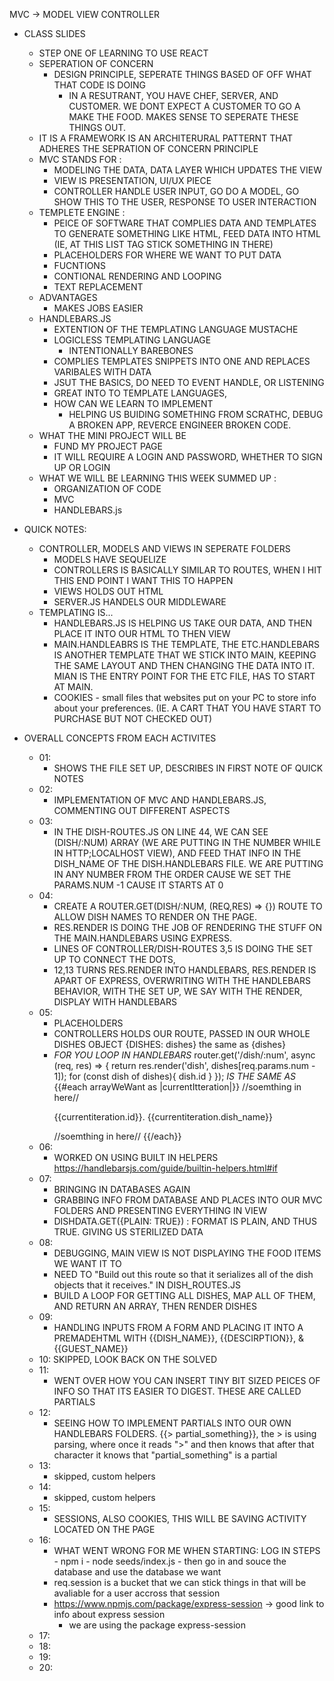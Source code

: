 MVC -> MODEL VIEW CONTROLLER 

- CLASS SLIDES 
    - STEP ONE OF LEARNING TO USE REACT 
    - SEPERATION OF CONCERN 
        - DESIGN PRINCIPLE, SEPERATE THINGS BASED OF OFF WHAT THAT CODE IS DOING
            - IN A RESUTRANT, YOU HAVE CHEF, SERVER, AND CUSTOMER. WE DONT EXPECT A CUSTOMER TO GO A MAKE THE FOOD. MAKES SENSE TO SEPERATE THESE THINGS OUT. 
    - IT IS A FRAMEWORK IS AN ARCHITERURAL PATTERNT THAT ADHERES THE SEPRATION OF CONCERN PRINCIPLE
    - MVC STANDS FOR : 
        - MODELING THE DATA, DATA LAYER WHICH UPDATES THE VIEW
        - VIEW IS PRESENTATION, UI/UX PIECE
        - CONTROLLER HANDLE USER INPUT, GO DO A MODEL, GO SHOW THIS TO THE USER, RESPONSE TO USER INTERACTION 
    - TEMPLETE ENGINE : 
        - PEICE OF SOFTWARE THAT COMPLIES DATA AND TEMPLATES TO GENERATE SOMETHING LIKE HTML, FEED DATA INTO HTML (IE, AT THIS LIST TAG STICK SOMETHING IN THERE)
        - PLACEHOLDERS FOR WHERE WE WANT TO PUT DATA 
        - FUCNTIONS
        - CONTIONAL RENDERING AND LOOPING 
        - TEXT REPLACEMENT 
    - ADVANTAGES 
        - MAKES JOBS EASIER 
    - HANDLEBARS.JS 
        - EXTENTION OF THE TEMPLATING LANGUAGE MUSTACHE 
        - LOGICLESS TEMPLATING LANGUAGE
            - INTENTIONALLY BAREBONES 
        - COMPLIES TEMPLATES SNIPPETS INTO ONE AND REPLACES VARIBALES WITH DATA 
        - JSUT THE BASICS, DO NEED TO EVENT HANDLE, OR LISTENING 
        - GREAT INTO TO TEMPLATE LANGUAGES, 
        - HOW CAN WE LEARN TO IMPLEMENT 
            - HELPING US BUIDING SOMETHING FROM SCRATHC, DEBUG A BROKEN APP, REVERCE ENGINEER BROKEN CODE. 
    - WHAT THE MINI PROJECT WILL BE 
        - FUND MY PROJECT PAGE 
        - IT WILL REQUIRE A LOGIN AND PASSWORD, WHETHER TO SIGN UP OR LOGIN
    - WHAT WE WILL BE LEARNING THIS WEEK SUMMED UP :
        - ORGANIZATION OF CODE 
        - MVC 
        - HANDLEBARS.js

- QUICK NOTES: 
    - CONTROLLER, MODELS AND VIEWS IN SEPERATE FOLDERS 
        - MODELS HAVE SEQUELIZE 
        - CONTROLLERS IS BASICALLY SIMILAR TO ROUTES, WHEN I HIT THIS END POINT I WANT THIS TO HAPPEN 
        - VIEWS HOLDS OUT HTML 
        - SERVER.JS HANDELS OUR MIDDLEWARE
    - TEMPLATING IS...
        - HANDLEBARS.JS IS HELPING US TAKE OUR DATA, AND THEN PLACE IT INTO OUR HTML TO THEN VIEW
        - MAIN.HANDLEABRS IS THE TEMPLATE, THE ETC.HANDLEBARS IS ANOTHER TEMPLATE THAT WE STICK INTO MAIN, KEEPING THE SAME LAYOUT AND THEN CHANGING THE DATA INTO IT. MIAN IS THE ENTRY POINT FOR THE ETC FILE, HAS TO START AT MAIN. 
        - COOKIES - small files that websites put on your PC to store info about your preferences. (IE. A CART THAT YOU HAVE START TO PURCHASE BUT NOT CHECKED OUT)

- OVERALL CONCEPTS FROM EACH ACTIVITES

    - 01: 
        - SHOWS THE FILE SET UP, DESCRIBES IN FIRST NOTE OF QUICK NOTES
    - 02: 
        - IMPLEMENTATION OF MVC AND HANDLEBARS.JS, COMMENTING OUT DIFFERENT ASPECTS 
    - 03: 
        - IN THE DISH-ROUTES.JS ON LINE 44, WE CAN SEE (DISH/:NUM) ARRAY (WE ARE PUTTING IN THE NUMBER WHILE IN HTTP;LOCALHOST VIEW), AND FEED THAT INFO IN THE DISH_NAME OF THE DISH.HANDLEBARS FILE. WE ARE PUTTING IN ANY NUMBER FROM THE ORDER CAUSE WE SET THE PARAMS.NUM -1 CAUSE IT STARTS AT 0
    - 04: 
        - CREATE A ROUTER.GET(DISH/:NUM, (REQ,RES) => {}) ROUTE TO ALLOW DISH NAMES TO RENDER ON THE PAGE. 
        - RES.RENDER IS DOING THE JOB OF RENDERING THE STUFF ON THE MAIN.HANDLEBARS USING EXPRESS. 
        - LINES OF CONTROLLER/DISH-ROUTES 3,5 IS DOING THE SET UP TO CONNECT THE DOTS, 
        - 12,13 TURNS RES.RENDER INTO HANDLEBARS, RES.RENDER IS APART OF EXPRESS, OVERWRITING WITH THE HANDLEBARS BEHAVIOR, WITH THE SET UP, WE SAY WITH THE RENDER, DISPLAY WITH HANDLEBARS
    - 05: 
        - PLACEHOLDERS
        - CONTROLLERS HOLDS OUR ROUTE, PASSED IN OUR WHOLE DISHES OBJECT {DISHES: dishes} the same as {dishes}
        - *FOR YOU LOOP IN HANDLEBARS*
            router.get('/dish/:num', async (req, res) => {
                return res.render('dish', dishes[req.params.num - 1]);
                 for (const dish of dishes){
                   dish.id
                  }
                });
        *IS THE SAME AS*
            {{#each arrayWeWant as |currentItteration|}}
              //soemthing in here//
              <p>
              {{currentiteration.id}}.
              {{currentiteration.dish_name}}
              </p>
              //soemthing in here//
            {{/each}} 
    - 06: 
        - WORKED ON USING BUILT IN HELPERS https://handlebarsjs.com/guide/builtin-helpers.html#if
    - 07: 
        - BRINGING IN DATABASES AGAIN 
        - GRABBING INFO FROM DATABASE AND PLACES INTO OUR MVC FOLDERS AND PRESENTING EVERYTHING IN VIEW 
        - DISHDATA.GET({PLAIN: TRUE}) : FORMAT IS PLAIN, AND THUS TRUE. GIVING US STERILIZED DATA
    - 08: 
        - DEBUGGING, MAIN VIEW IS NOT DISPLAYING THE FOOD ITEMS WE WANT IT TO 
        - NEED TO "Build out this route so that it serializes all of the dish objects that it receives." IN DISH_ROUTES.JS
        - BUILD A LOOP FOR GETTING ALL DISHES, MAP ALL OF THEM, AND RETURN AN ARRAY, THEN RENDER DISHES
    - 09: 
        - HANDLING INPUTS FROM A FORM AND PLACING IT INTO A PREMADEHTML WITH {{DISH_NAME}}, {{DESCIRPTION}}, & {{GUEST_NAME}}
    - 10: SKIPPED, LOOK BACK ON THE SOLVED
    - 11: 
        - WENT OVER HOW YOU CAN INSERT TINY BIT SIZED PEICES OF INFO SO THAT ITS EASIER TO DIGEST. THESE ARE CALLED PARTIALS 
    - 12: 
        - SEEING HOW TO IMPLEMENT PARTIALS INTO OUR OWN HANDLEBARS FOLDERS. {{> partial_something}}, the > is using parsing, where once it reads ">" and then knows that after that character it knows that "partial_something" is a partial
    - 13: 
        - skipped, custom helpers
    - 14: 
        - skipped, custom helpers 
    - 15: 
        - SESSIONS, ALSO COOKIES, THIS WILL BE SAVING ACTIVITY LOCATED ON THE PAGE 
    - 16: 
        - WHAT WENT WRONG FOR ME WHEN STARTING: LOG IN STEPS
                - npm i 
                - node seeds/index.js 
                - then go in and souce the database and use the database we want 
        - req.session is a bucket that we can stick things in that will be avaliable for a user accross that session 
        - https://www.npmjs.com/package/express-session -> good link to info about express session 
            - we are using the package express-session
    - 17: 
    - 18: 
    - 19: 
    - 20: 
      